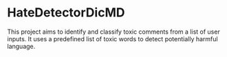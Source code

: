 # HateDetectorDicMD
This project aims to identify and classify toxic comments from a list of user inputs. It uses a predefined list of toxic words to detect potentially harmful language.
